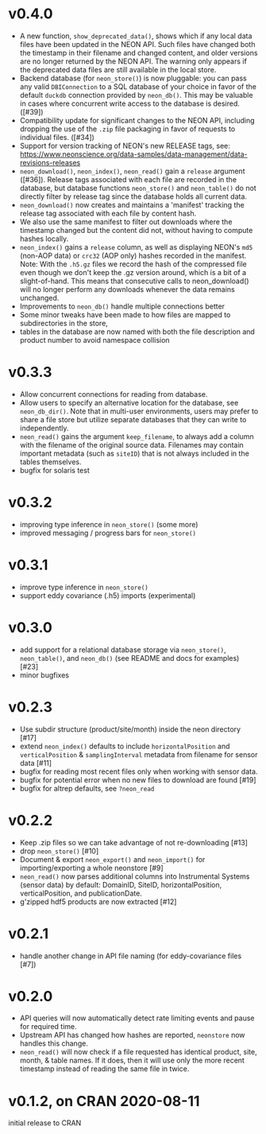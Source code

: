 # v0.4.0

- A new function, `show_deprecated_data()`, shows which if any local data files have been updated in the NEON API.  Such files have changed both the timestamp in their filename and changed content, and older versions are no longer returned by the NEON API.  The warning only appears if the deprecated data files are still available in the local store. 
- Backend database (for `neon_store()`) is now pluggable: you can pass any valid `DBIConnection` to a SQL database of your choice in favor of the default `duckdb` connection provided by `neon_db()`.  This may be valuable in cases where concurrent write access to the database is desired.  ([#39])
- Compatibility update for significant changes to the NEON API, including dropping the use of the `.zip` file packaging in favor of requests to individual files. ([#34])
- Support for version tracking of NEON's new RELEASE tags, see: <https://www.neonscience.org/data-samples/data-management/data-revisions-releases>
- `neon_download()`, `neon_index()`, `neon_read()` gain a `release` argument ([#36]).  Release tags associated with each file are recorded in the database, but database functions `neon_store()` and `neon_table()` do not directly filter by release tag since the database holds all current data.  
- `neon_download()` now creates and maintains a 'manifest' tracking the release tag associated with each file by content hash. 
- We also use the same manifest to filter out downloads where the timestamp changed but the content did not, without having to compute hashes locally. 
- `neon_index()` gains a `release` column, as well as displaying NEON's `md5` (non-AOP data) or `crc32` (AOP only) hashes recorded in the manifest.  Note: With the `.h5.gz` files we record the hash of the compressed file even though we don't keep the .gz version around, which is a bit of a slight-of-hand. This means that consecutive calls to neon_download() will no longer perform any downloads whenever the data remains unchanged. 
- Improvements to `neon_db()` handle multiple connections better
- Some minor tweaks have been made to how files are mapped to subdirectories in the store, 
- tables in the database are now named with both the file description and product number to avoid namespace collision

# v0.3.3

- Allow concurrent connections for reading from database.  
- Allow users to specify an alternative location for the database, see `neon_db_dir()`.  Note that in multi-user environments,
  users may prefer to share a file store but utilize separate databases that they can write to independently. 
- `neon_read()` gains the argument `keep_filename`, to always add a column with the filename of the original source data. Filenames may contain important metadata (such as `siteID`) that is not always included in the tables themselves.
- bugfix for solaris test

# v0.3.2

- improving type inference in `neon_store()` (some more)
- improved messaging / progress bars for `neon_store()`

# v0.3.1

- improve type inference in `neon_store()`
- support eddy covariance (.h5) imports (experimental)

# v0.3.0

- add support for a relational database storage via `neon_store()`, `neon_table()`, and `neon_db()` (see README and docs for examples) [#23]
- minor bugfixes

# v0.2.3

- Use subdir structure (product/site/month) inside the neon directory [#17]
- extend `neon_index()` defaults to include `horizontalPosition` and `verticalPosition`  & `samplingInterval` metadata from filename for sensor data [#11]
- bugfix for reading most recent files only when working with sensor data. 
- bugfix for potential error when no new files to download are found [#19]
- bugfix for altrep defaults, see `?neon_read`

# v0.2.2

- Keep .zip files so we can take advantage of not re-downloading [#13]
- drop `neon_store()` [#10]
- Document & export `neon_export()` and `neon_import()` for importing/exporting a whole neonstore [#9]
- `neon_read()` now parses additional columns into Instrumental Systems (sensor data) by default:
   DomainID, SiteID, horizontalPosition, verticalPosition, and publicationDate.
- g'zipped hdf5 products are now extracted [#12]

# v0.2.1 

- handle another change in API file naming (for eddy-covariance files [#7])

# v0.2.0 

- API queries will now automatically detect rate limiting events and pause for required time.
- Upstream API has changed how hashes are reported, `neonstore` now handles this change.
- `neon_read()` will now check if a file requested has identical product, site, month, &
  table names.  If it does, then it will use only the more recent timestamp instead of 
  reading the same file in twice.  

# v0.1.2, on CRAN 2020-08-11

initial release to CRAN